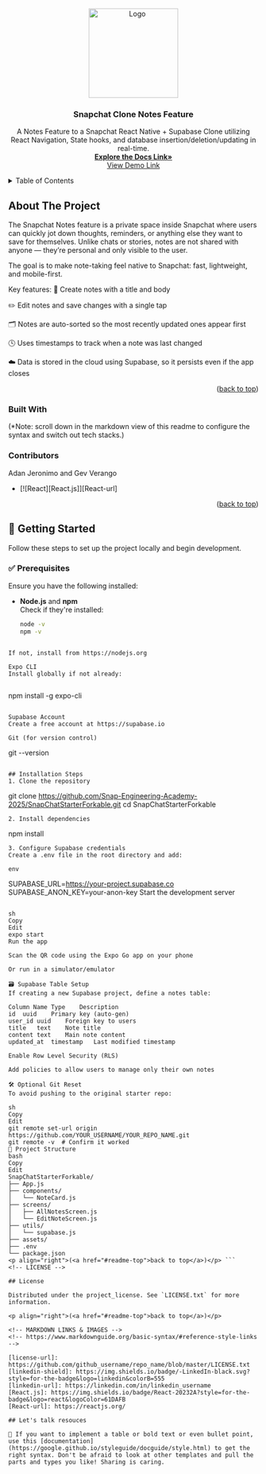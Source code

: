 <a id="readme-top"></a>

<!-- PROJECT LOGO -->
<br />
<div align="center">
  <a href="https://github.com/ajjeroni/SnapChatStarterForkable">
    <img src="https://avatars.githubusercontent.com/u/172326870?s=280&v=4" alt="Logo" width="180" height="180">
  </a>

<h3 align="center">Snapchat Clone Notes Feature</h3>

  <p align="center">
  A Notes Feature to a Snapchat React Native + Supabase Clone utilizing React Navigation, State hooks, and database insertion/deletion/updating in real-time.
    <br />
    <a href="https://github.com/Snap-Engineering-Academy-2025/SnapChatStarterForkable"><strong>Explore the Docs Link»</strong></a>
    <br />
    <a href="https://github.com/user-attachments/files/21461041/Snap.Feature.Prototype.-.Notes.pdf
">View Demo Link</a>
  </p>
</div>

<!-- TABLE OF CONTENTS -->
<details>
  <summary>Table of Contents</summary>
  <ol>
    <li>
      <a href="#about-the-project">About The Project</a>
      <ul>
        <li><a href="#built-with">Built With</a></li>
      </ul>
    </li>
    <li>
      <a href="#getting-started">Getting Started</a>
      <ul>
        <li><a href="#prerequisites">Prerequisites</a></li>
        <li><a href="#installation">Installation</a></li>
      </ul>
    </li>
    <li><a href="#usage">Usage</a></li>
    <li><a href="#license">License</a></li>
  </ol>
</details>

<!-- ABOUT THE PROJECT -->

## About The Project
  The Snapchat Notes feature is a private space inside Snapchat where users can quickly jot down thoughts, reminders, or anything else they want to save for themselves. Unlike chats or stories, notes are not shared with anyone — they’re personal and only visible to the user.

The goal is to make note-taking feel native to Snapchat: fast, lightweight, and mobile-first.

Key features:
📝 Create notes with a title and body

✏️ Edit notes and save changes with a single tap

🗂️ Notes are auto-sorted so the most recently updated ones appear first

🕓 Uses timestamps to track when a note was last changed

☁️ Data is stored in the cloud using Supabase, so it persists even if the app closes

<p align="right">(<a href="#readme-top">back to top</a>)</p>

### Built With 
(*Note: scroll down in the markdown view of this readme to configure the syntax and switch out tech stacks.)

### Contributors
Adan Jeronimo and Gev Verango

- [![React][React.js]][React-url]
<!-- - [![React Native][React Native]][React Native-url]
- [![Supabase][Supabase.com]][Supabase-url] -->
  

<p align="right">(<a href="#readme-top">back to top</a>)</p>

<!-- GETTING STARTED -->

## 🚀 Getting Started

Follow these steps to set up the project locally and begin development.

### ✅ Prerequisites

Ensure you have the following installed:

- **Node.js** and **npm**  
  Check if they're installed:

  ```sh
  node -v
  npm -v
```

If not, install from https://nodejs.org

Expo CLI
Install globally if not already:


```
npm install -g expo-cli
```

Supabase Account
Create a free account at https://supabase.io

Git (for version control)
```
git --version
```

## Installation Steps
1. Clone the repository
```
git clone https://github.com/Snap-Engineering-Academy-2025/SnapChatStarterForkable.git
cd SnapChatStarterForkable
```
2. Install dependencies
```
npm install
```
3. Configure Supabase credentials
Create a .env file in the root directory and add:

env
```
SUPABASE_URL=https://your-project.supabase.co
SUPABASE_ANON_KEY=your-anon-key
Start the development server
```

sh
Copy
Edit
expo start
Run the app

Scan the QR code using the Expo Go app on your phone

Or run in a simulator/emulator

🗃️ Supabase Table Setup
If creating a new Supabase project, define a notes table:

Column Name	Type	Description
id	uuid	Primary key (auto-gen)
user_id	uuid	Foreign key to users
title	text	Note title
content	text	Main note content
updated_at	timestamp	Last modified timestamp

Enable Row Level Security (RLS)

Add policies to allow users to manage only their own notes

🛠 Optional Git Reset
To avoid pushing to the original starter repo:

sh
Copy
Edit
git remote set-url origin https://github.com/YOUR_USERNAME/YOUR_REPO_NAME.git
git remote -v  # Confirm it worked
📁 Project Structure
bash
Copy
Edit
SnapChatStarterForkable/
├── App.js
├── components/
│   └── NoteCard.js
├── screens/
│   ├── AllNotesScreen.js
│   └── EditNoteScreen.js
├── utils/
│   └── supabase.js
├── assets/
├── .env
└── package.json
<p align="right">(<a href="#readme-top">back to top</a>)</p> ```
<!-- LICENSE -->

## License

Distributed under the project_license. See `LICENSE.txt` for more information.

<p align="right">(<a href="#readme-top">back to top</a>)</p>

<!-- MARKDOWN LINKS & IMAGES -->
<!-- https://www.markdownguide.org/basic-syntax/#reference-style-links -->

[license-url]: https://github.com/github_username/repo_name/blob/master/LICENSE.txt
[linkedin-shield]: https://img.shields.io/badge/-LinkedIn-black.svg?style=for-the-badge&logo=linkedin&colorB=555
[linkedin-url]: https://linkedin.com/in/linkedin_username
[React.js]: https://img.shields.io/badge/React-20232A?style=for-the-badge&logo=react&logoColor=61DAFB
[React-url]: https://reactjs.org/

## Let's talk resouces

🌳 If you want to implement a table or bold text or even bullet point, use this [documentation](https://google.github.io/styleguide/docguide/style.html) to get the right syntax. Don't be afraid to look at other templates and pull the parts and types you like! Sharing is caring.
